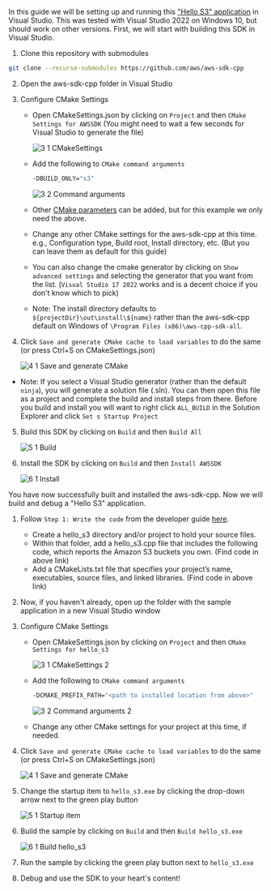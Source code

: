 In this guide we will be setting up and running this ["Hello S3" application](https://docs.aws.amazon.com/sdk-for-cpp/v1/developer-guide/build-cmake.html) in Visual Studio. This was tested with Visual Studio 2022 on Windows 10, but should work on other versions. First, we will start with building this SDK in Visual Studio.

1. Clone this repository with submodules
  ```sh
  git clone --recurse-submodules https://github.com/aws/aws-sdk-cpp
  ```
2. Open the aws-sdk-cpp folder in Visual Studio
3. Configure CMake Settings
   - Open CMakeSettings.json by clicking on `Project` and then `CMake Settings for AWSSDK` (You might need to wait a few seconds for Visual Studio to generate the file)
     
      ![3 1 CMakeSettings](https://github.com/aws/aws-sdk-cpp/assets/5644066/c8e817c7-6819-4b6b-8c42-4370fb896b6e)

   - Add the following to `CMake command arguments`
      ```sh
      -DBUILD_ONLY="s3"
      ```

      ![3 2 Command arguments](https://github.com/aws/aws-sdk-cpp/assets/5644066/59ea6e46-4e3c-452e-bf88-d790af8f2e7d)

   - Other [CMake parameters](https://github.com/aws/aws-sdk-cpp/blob/main/docs/CMake_Parameters.md) can be added, but for this example we only need the above.
   - Change any other CMake settings for the aws-sdk-cpp at this time. e.g., Configuration type, Build root, Install directory, etc. (But you can leave them as default for this guide)
   - You can also change the cmake generator by clicking on `Show advanced settings` and selecting the generator that you want from the list. (`Visual Studio 17 2022` works and is a decent choice if you don't know which to pick)
   - Note: The install directory defaults to `${projectDir}\out\install\${name}` rather than the aws-sdk-cpp default on Windows of `\Program Files (x86)\aws-cpp-sdk-all`.
4. Click `Save and generate CMake cache to load variables` to do the same (or press Ctrl+S on CMakeSettings.json)

    ![4 1 Save and generate CMake](https://github.com/aws/aws-sdk-cpp/assets/5644066/26385400-4448-42de-9022-8e317f999b7f)

- Note: If you select a Visual Studio generator (rather than the default `ninja`), you will generate a solution file (.sln). You can then open this file as a project and complete the build and install steps from there. Before you build and install you will want to right click `ALL_BUILD` in the Solution Explorer and click `Set s Startup Project`

5. Build this SDK by clicking on `Build` and then `Build All`

    ![5 1 Build](https://github.com/aws/aws-sdk-cpp/assets/5644066/5812ad57-dc84-424d-8ec2-ac58853fb229)

6. Install the SDK by clicking on `Build` and then `Install AWSSDK`

    ![6 1 Install](https://github.com/aws/aws-sdk-cpp/assets/5644066/66345cad-5ba7-4c44-8b82-0ca717b279c5)


You have now successfully built and installed the aws-sdk-cpp. Now we will build and debug a "Hello S3" application.

1. Follow `Step 1: Write the code` from the developer guide [here](https://docs.aws.amazon.com/sdk-for-cpp/v1/developer-guide/build-cmake.html).
   - Create a hello_s3 directory and/or project to hold your source files.
   - Within that folder, add a hello_s3.cpp file that includes the following code, which reports the Amazon S3 buckets you own. (Find code in above link)
   - Add a CMakeLists.txt file that specifies your project’s name, executables, source files, and linked libraries. (Find code in above link)
2. Now, if you haven't already, open up the folder with the sample application in a new Visual Studio window
3. Configure CMake Settings
    - Open CMakeSettings.json by clicking on `Project` and then `CMake Settings for hello_s3`
  
       ![3 1 CMakeSettings 2](https://github.com/aws/aws-sdk-cpp/assets/5644066/d8bb3753-1d7f-4d6b-851d-7648f54f5098)

    - Add the following to `CMake command arguments`
      ```sh
      -DCMAKE_PREFIX_PATH="<path to installed location from above>"
      ```
      ![3 2 Command arguments 2](https://github.com/aws/aws-sdk-cpp/assets/5644066/84975cc5-1c71-4846-bed1-d3d206554c47)

   - Change any other CMake settings for your project at this time, if needed.
4. Click `Save and generate CMake cache to load variables` to do the same (or press Ctrl+S on CMakeSettings.json)

    ![4 1 Save and generate CMake](https://github.com/aws/aws-sdk-cpp/assets/5644066/fe021159-f797-430d-8554-3c33e37f8f1b)

5. Change the startup item to `hello_s3.exe` by clicking the drop-down arrow next to the green play button

    ![5 1 Startup item](https://github.com/aws/aws-sdk-cpp/assets/5644066/8a866b76-19db-4c0e-901e-2b7be8548710)
  
  
6. Build the sample by clicking on `Build` and then `Build hello_s3.exe`

    ![6 1 Build hello_s3](https://github.com/aws/aws-sdk-cpp/assets/5644066/87cabc53-3c86-42c4-b65d-5317a0c6e519)
   
7. Run the sample by clicking the green play button next to `hello_s3.exe`
8. Debug and use the SDK to your heart's content!
